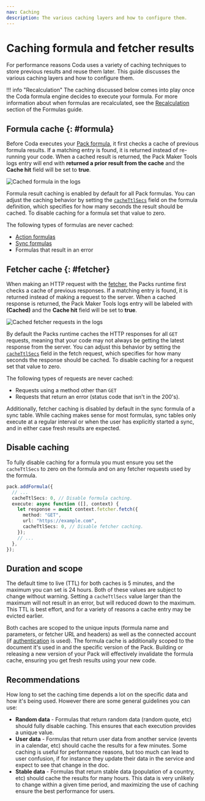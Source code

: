 ```yaml
---
nav: Caching
description: The various caching layers and how to configure them.
---
```


# Caching formula and fetcher results

For performance reasons Coda uses a variety of caching techniques to store previous results and reuse them later. This guide discusses the various caching layers and how to configure them.

!!! info "Recalculation"
    The caching discussed below comes into play once the Coda formula engine decides to execute your formula. For more information about when formulas are recalculated, see the [Recalculation][formulas_recalculation] section of the Formulas guide.


## Formula cache {: #formula}

Before Coda executes your [Pack formula][formulas], it first checks a cache of previous formula results. If a matching entry is found, it is returned instead of re-running your code. When a cached result is returned, the Pack Maker Tools logs entry will end with **returned a prior result from the cache** and the **Cache hit** field will be set to **true**.

<img src="../../../images/cache_formula_logs.png" srcset="../../../images/cache_formula_logs_2x.png 2x" class="screenshot" alt="Cached formula in the logs">

Formula result caching is enabled by default for all Pack formulas. You can adjust the caching behavior by setting the [`cacheTtlSecs`][formulas_cacheTtlSecs] field on the formula definition, which specifies for how many seconds the result should be cached. To disable caching for a formula set that value to zero.

The following types of formulas are never cached:

- [Action formulas][actions]
- [Sync formulas][sync_formula]
- Formulas that result in an error


## Fetcher cache {: #fetcher}

When making an HTTP request with the [fetcher][fetcher], the Packs runtime first checks a cache of previous responses. If a matching entry is found, it is returned instead of making a request to the server. When a cached response is returned, the Pack Maker Tools logs entry will be labeled with **(Cached)** and the **Cache hit** field will be set to **true**.

<img src="../../../images/cache_fetcher_logs.png" srcset="../../../images/cache_fetcher_logs_2x.png 2x" class="screenshot" alt="Cached fetcher requests in the logs">

By default the Packs runtime caches the HTTP responses for all `GET` requests, meaning that your code may not always be getting the latest response from the server. You can adjust this behavior by setting the [`cacheTtlSecs`][fetcher_cacheTtlSecs] field in the fetch request, which specifies for how many seconds the response should be cached. To disable caching for a request set that value to zero.

The following types of requests are never cached:

- Requests using a method other than `GET`
- Requests that return an error (status code that isn't in the 200's).

Additionally, fetcher caching is disabled by default in the sync formula of a sync table. While caching makes sense for most formulas, sync tables only execute at a regular interval or when the user has explicitly started a sync, and in either case fresh results are expected.


## Disable caching

To fully disable caching for a formula you must ensure you set the `cacheTtlSecs` to zero on the formula and on any fetcher requests used by the formula.

```{.ts hl_lines="3 8"}
pack.addFormula({
  // ...
  cacheTtlSecs: 0, // Disable formula caching.
  execute: async function ([], context) {
    let response = await context.fetcher.fetch({
      method: "GET",
      url: "https://example.com",
      cacheTtlSecs: 0, // Disable fetcher caching.
    });
    // ...
  },
});
```


## Duration and scope

The default time to live (TTL) for both caches is 5 minutes, and the maximum you can set is 24 hours. Both of these values are subject to change without warning. Setting a `cacheTtlSecs` value larger than the maximum will not result in an error, but will reduced down to the maximum. This TTL is best effort, and for a variety of reasons a cache entry may be evicted earlier.

Both caches are scoped to the unique inputs (formula name and parameters, or fetcher URL and headers) as well as the connected account (if [authentication][authentication] is used). The formula cache is additionally scoped to the document it's used in and the specific version of the Pack. Building or releasing a new version of your Pack will effectively invalidate the formula cache, ensuring you get fresh results using your new code.


## Recommendations

How long to set the caching time depends a lot on the specific data and how it's being used. However there are some general guidelines you can use:

- **Random data** - Formulas that return random data (random quote, etc) should fully disable caching. This ensures that each execution provides a unique value.
- **User data** - Formulas that return user data from another service (events in a calendar, etc) should cache the results for a few minutes. Some caching is useful for performance reasons, but too much can lead to user confusion, if for instance they update their data in the service and expect to see that change in the doc.
- **Stable data** - Formulas that return stable data (population of a country, etc) should cache the results for many hours. This data is very unlikely to change within a given time period, and maximizing the use of caching ensure the best performance for users.


[formulas]: ../blocks/formulas.md
[formulas_recalculation]: ../blocks/formulas.md#recalculation
[formulas_cacheTtlSecs]: ../../reference/sdk/interfaces/core.PackFormulaDef.md#cachettlsecs
[fetcher_cacheTtlSecs]: ../../reference/sdk/interfaces/core.FetchRequest.md#cacheTtlSecs
[actions]: ../blocks/actions.md
[sync_formula]: ../blocks/sync-tables/index.md#formula
[authentication]: ../basics/authentication/index.md
[fetcher]: ../basics/fetcher.md
